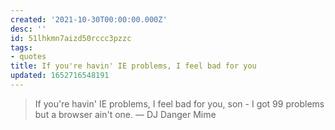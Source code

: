 ```yaml
---
created: '2021-10-30T00:00:00.000Z'
desc: ''
id: 51lhkmn7aizd50rccc3pzzc
tags:
- quotes
title: If you're havin' IE problems, I feel bad for you
updated: 1652716548191
---
```

   
> If you're havin' IE problems, I feel bad for you, son - I got 99 problems but a browser ain't one. — DJ Danger Mime